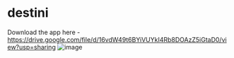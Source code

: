 # destini

Download the app here - https://drive.google.com/file/d/16vdW49t6BYiVUYkI4Rb8DOAzZ5iGtaD0/view?usp=sharing
![image](https://user-images.githubusercontent.com/109033080/192145615-2c08a58b-624a-4018-a67a-16fdb2163bba.png)
